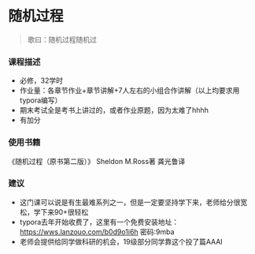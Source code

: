 # 随机过程

> 歌曰：随机过程随机过

### 课程描述

- 必修，32学时
- 作业量：各章节作业+章节讲解+7人左右的小组合作讲解（以上均要求用typora编写）
- 期末考试全是考书上讲过的，或者作业原题，因为太难了hhhh
- 有加分

### 使用书籍
《随机过程（原书第二版）》 Sheldon M.Ross著 龚光鲁译

### 建议

- 这门课可以说是有生最难系列之一，但是一定要坚持学下来，老师给分很宽松，学下来90+很轻松
- typora去年开始收费了，这里有一个免费安装地址：https://wws.lanzouo.com/b0d9o1i6h 密码:9mba
- 老师会提供给同学做科研的机会，19级部分同学靠这个投了篇AAAI
